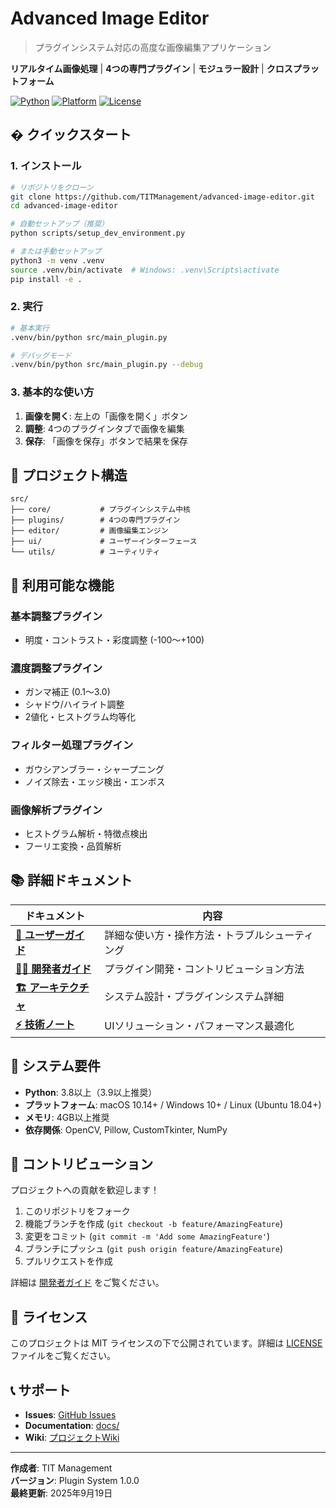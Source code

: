 # Advanced Image Editor

> プラグインシステム対応の高度な画像編集アプリケーション

**リアルタイム画像処理** | **4つの専門プラグイン** | **モジュラー設計** | **クロスプラットフォーム**

[![Python](https://img.shields.io/badge/Python-3.8+-3776AB?style=flat&logo=python&logoColor=white)](https://python.org)
[![Platform](https://img.shields.io/badge/Platform-macOS%20%7C%20Windows%20%7C%20Linux-lightgrey)](https://github.com/TITManagement/advanced-image-editor)
[![License](https://img.shields.io/badge/License-MIT-green.svg)](LICENSE)

## � クイックスタート

### 1. インストール

```bash
# リポジトリをクローン
git clone https://github.com/TITManagement/advanced-image-editor.git
cd advanced-image-editor

# 自動セットアップ（推奨）
python scripts/setup_dev_environment.py

# または手動セットアップ
python3 -m venv .venv
source .venv/bin/activate  # Windows: .venv\Scripts\activate
pip install -e .
```

### 2. 実行

```bash
# 基本実行
.venv/bin/python src/main_plugin.py

# デバッグモード
.venv/bin/python src/main_plugin.py --debug
```

### 3. 基本的な使い方

1. **画像を開く**: 左上の「画像を開く」ボタン
2. **調整**: 4つのプラグインタブで画像を編集
3. **保存**: 「画像を保存」ボタンで結果を保存

## 📁 プロジェクト構造

```
src/
├── core/           # プラグインシステム中核
├── plugins/        # 4つの専門プラグイン
├── editor/         # 画像編集エンジン
├── ui/             # ユーザーインターフェース
└── utils/          # ユーティリティ
```

## 🎯 利用可能な機能

### 基本調整プラグイン
- 明度・コントラスト・彩度調整 (-100〜+100)

### 濃度調整プラグイン  
- ガンマ補正 (0.1〜3.0)
- シャドウ/ハイライト調整
- 2値化・ヒストグラム均等化

### フィルター処理プラグイン
- ガウシアンブラー・シャープニング
- ノイズ除去・エッジ検出・エンボス

### 画像解析プラグイン
- ヒストグラム解析・特徴点検出
- フーリエ変換・品質解析

## 📚 詳細ドキュメント

| ドキュメント | 内容 |
|-------------|------|
| **[📖 ユーザーガイド](docs/USER_GUIDE.md)** | 詳細な使い方・操作方法・トラブルシューティング |
| **[👨‍💻 開発者ガイド](docs/DEVELOPER_GUIDE.md)** | プラグイン開発・コントリビューション方法 |
| **[🏗️ アーキテクチャ](docs/ARCHITECTURE.md)** | システム設計・プラグインシステム詳細 |
| **[⚡ 技術ノート](docs/TECHNICAL_NOTES.md)** | UIソリューション・パフォーマンス最適化 |

## 🔧 システム要件

- **Python**: 3.8以上（3.9以上推奨）
- **プラットフォーム**: macOS 10.14+ / Windows 10+ / Linux (Ubuntu 18.04+)
- **メモリ**: 4GB以上推奨
- **依存関係**: OpenCV, Pillow, CustomTkinter, NumPy

## 🤝 コントリビューション

プロジェクトへの貢献を歓迎します！

1. このリポジトリをフォーク
2. 機能ブランチを作成 (`git checkout -b feature/AmazingFeature`)
3. 変更をコミット (`git commit -m 'Add some AmazingFeature'`)
4. ブランチにプッシュ (`git push origin feature/AmazingFeature`)
5. プルリクエストを作成

詳細は [開発者ガイド](docs/DEVELOPER_GUIDE.md) をご覧ください。

## 📄 ライセンス

このプロジェクトは MIT ライセンスの下で公開されています。詳細は [LICENSE](LICENSE) ファイルをご覧ください。

## 📞 サポート

- **Issues**: [GitHub Issues](https://github.com/TITManagement/advanced-image-editor/issues)
- **Documentation**: [docs/](docs/)
- **Wiki**: [プロジェクトWiki](https://github.com/TITManagement/advanced-image-editor/wiki)

---

**作成者**: TIT Management  
**バージョン**: Plugin System 1.0.0  
**最終更新**: 2025年9月19日
